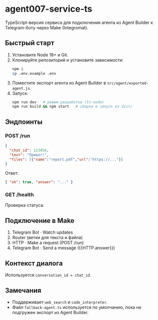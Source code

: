 # agent007-service-ts

TypeScript-версия сервиса для подключения агента из Agent Builder к Telegram-боту через Make (Integromat).

## Быстрый старт

1. Установите Node 18+ и Git.
2. Клонируйте репозиторий и установите зависимости:
   ```bash
   npm i
   cp .env.example .env
   ```
3. Поместите экспорт агента из Agent Builder в `src/agent/exported-agent.js`.
4. Запуск:
   ```bash
   npm run dev   # режим разработки (ts-node)
   npm run build && npm start   # сборка и запуск из dist/
   ```

## Эндпоинты

### POST /run
```json
{
  "chat_id": 123456,
  "text": "Привет!",
  "files": [{"name":"report.pdf","url":"https://..."}]
}
```
Ответ:
```json
{ "ok": true, "answer": "..." }
```

### GET /health
Проверка статуса.

## Подключение в Make
1. Telegram Bot · Watch updates
2. Router (ветки для текста и файла)
3. HTTP · Make a request (POST /run)
4. Telegram Bot · Send a message ({{HTTP.answer}})

## Контекст диалога
Используется `conversation_id = chat_id`.

## Замечания
- Поддерживает `web_search` и `code_interpreter`.
- Файл `fallback-agent.ts` используется по умолчанию, пока не подгружен экспорт из Agent Builder.
